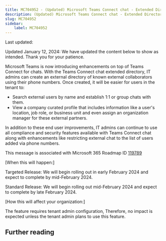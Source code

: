 ```yaml
---
title: MC704952 - (Updated) Microsoft Teams Connect chat - Extended Directory
description: (Updated) Microsoft Teams Connect chat - Extended Directory
slug: MC704952
sidebar:
    label: MC704952
---
```



Last updated: 

<p style="">Updated January 12, 2024: We have updated the content below to show as intended. Thank you for your patience.</p><p style="">Microsoft&nbsp;Teams is now introducing enhancements on top of Teams Connect for chats. With the Teams Connect chat extended directory, IT admins can create an external directory of known external collaborators using their phone numbers. Once created, it will be easier for users in the tenant to:<br></p><ul><li>Search external users by name and establish 1:1 or group chats with them.</li><li>View a company curated profile that includes information like a user's location, job role, or business unit and even assign an organization manager for these external partners.</li></ul><p>In addition to these end user improvements, IT admins can continue to use all compliance and security features available with Teams Connect chat along with enhancements like restricting external chat to the list of users added via phone numbers.</p>
<p>This message is associated with Microsoft 365 Roadmap ID <a href="https://www.microsoft.com/microsoft-365/roadmap?filters=&amp;searchterms=119789" target="_blank">119789</a></p>
<p>[When this will happen:]</p>

<p>Targeted Release: We will begin rolling out in early February 2024 and expect to complete by mid-February 2024.<br></p><p>Standard Release: We will begin rolling out mid-February 2024 and expect to complete by late February 2024.</p>

<p>[How this will affect your organization:]</p>

<p>The feature requires tenant admin configuration, Therefore, no impact is expected unless the tenant admin plans to use this feature.</p>

## Further reading
